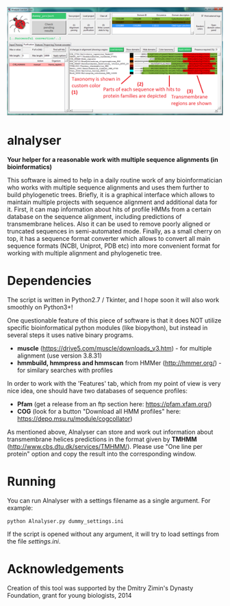 <img src="https://github.com/udavdasha/alnalyser/blob/master/images/adv_image.png" alt="Alnalyser preview">

# alnalyser
**Your helper for a reasonable work with multiple sequence alignments (in bioinformatics)**

This software is aimed to help in a daily routine work of any bioinformatician who works with multiple 
sequence alignments and uses them further to build phylogenetic trees. Briefly, it is a graphical interface
which allows to maintain multiple projects with sequence alignment and additional data for it. First, it
can map information about hits of profile HMMs from a certain database on the sequence alignment, including
predictions of transmembrane helices. Also it can be used to remove poorly aligned or truncated sequences in 
semi-automated mode. Finally, as a small cherry on top, it has a sequence format converter which allows to 
convert all main sequence formats (NCBI, Uniprot, PDB etc) into more convenient format for working with
multiple alignment and phylogenetic tree.

# Dependencies
The script is written in Python2.7 / Tkinter, and I hope soon it will also work smoothly on Python3+!

One questionable feature of this piece of software is that it does NOT utilize specific bioinformatical
python modules (like biopython), but instead in several steps it uses native binary programs.
* **muscle** (https://drive5.com/muscle/downloads_v3.htm) - for multiple alignment (use version 3.8.31)
* **hmmbuild, hmmpress and hmmscan** from HMMer (http://hmmer.org/) - for similary searches with profiles

In order to work with the 'Features' tab, which from my point of view is very nice idea, one should have two
databases of sequence profiles:
* **Pfam** (get a release from an ftp section here: https://pfam.xfam.org/)
* **COG** (look for a button "Download all HMM profiles" here: https://depo.msu.ru/module/cogcollator)

As mentioned above, Alnalyser can store and work out information about transmembrane helices predictions
in the format given by **TMHMM** (http://www.cbs.dtu.dk/services/TMHMM/). Please use "One line per protein" option
and copy the result into the corresponding window.

# Running
You can run Alnalyser with a settings filename as a single argument. For example:
```
python Alnalyser.py dummy_settings.ini
```
If the script is opened without any argument, it will try to load settings from the file *settings.ini*.

# Acknowledgements
Creation of this tool was supported by the Dmitry Zimin's Dynasty Foundation, grant for young biologists, 2014
